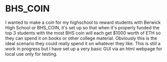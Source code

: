 # BHS_COIN
 I wanted to make a coin for my highschool to reward students with Berwick High School or BHS_COIN, it's set up so that when it's properly funded the top 3 students with the most BHS coin will each get $1000 worth of ETH so they can spend it on books or other college material. Obviously this is the ideal scenario they could really spend it on whatever they like. This is still a work in progress but I have set up a very basic GUI via an html webpage for local use only for testing.
